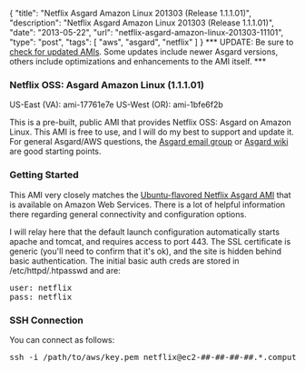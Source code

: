 {
  "title": "Netflix Asgard Amazon Linux 201303 (Release 1.1.1.01)",
  "description": "Netflix Asgard Amazon Linux 201303 (Release 1.1.1.01)",
  "date": "2013-05-22",
  "url": "netflix-asgard-amazon-linux-201303-11101",
  "type": "post",
  "tags": [
    "aws",
    "asgard",
    "netflix"
  ]
}
*** UPDATE: Be sure to [check for updated AMIs](http://imperialwicket.com/tag/asgard). Some updates include newer Asgard versions, others include optimizations and enhancements to the AMI itself. ***

### Netflix OSS: Asgard Amazon Linux (1.1.1.01)

US-East (VA): ami-17761e7e
US-West (OR): ami-1bfe6f2b

This is a pre-built, public AMI that provides Netflix OSS: Asgard on Amazon Linux. This AMI is free to use, and I will do my best to support and update it. For general Asgard/AWS questions, the [Asgard email group](https://groups.google.com/forum/?fromgroups#!forum/asgardusers) or [Asgard wiki](https://github.com/Netflix/asgard/wiki) are good starting points.

### Getting Started

This AMI very closely matches the [Ubuntu-flavored Netflix Asgard AMI](http://imperialwicket.com/netflix-asgard-ubuntu-1204-lts-ami-release-11101) that is available on Amazon Web Services. There is a lot of helpful information there regarding general connectivity and configuration options. 

I will relay here that the default launch configuration automatically starts apache and tomcat, and requires access to port 443\. The SSL certificate is generic (you'll need to confirm that it's ok), and the site is hidden behind basic authentication. The initial basic auth creds are stored in /etc/httpd/.htpasswd and are:

<pre>user: netflix
pass: netflix</pre>

### SSH Connection

You can connect as follows:
<pre>
ssh -i /path/to/aws/key.pem netflix@ec2-##-##-##-##.*.compute.amazonaws.com
</pre>
